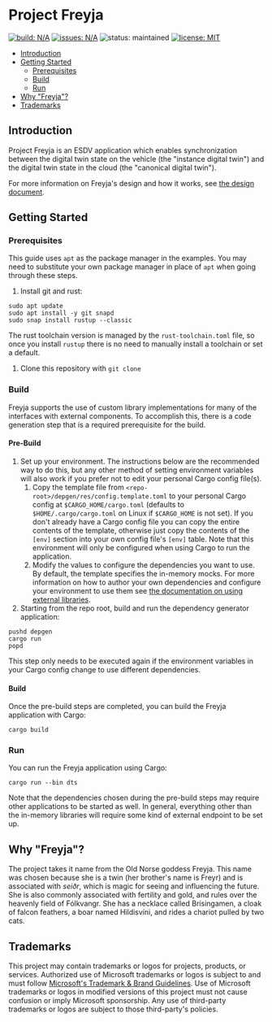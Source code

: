 # Project Freyja

<a href="https://github.com/eclipse-ibeji/freyja/actions/workflows/rust-ci.yml"><img alt="build: N/A" src="https://img.shields.io/github/actions/workflow/status/eclipse-ibeji/freyja/rust-ci.yml"></a>
<a href="https://github.com/eclipse-ibeji/freyja/issues"><img alt="issues: N/A" src="https://img.shields.io/github/issues/eclipse-ibeji/freyja"></a>
<img src="https://img.shields.io/badge/status-maintained-green.svg" alt="status: maintained">
<a href="https://github.com/eclipse-ibeji/freyja/blob/main/LICENSE"><img alt="license: MIT" src="https://img.shields.io/github/license/eclipse-ibeji/freyja"></a>

- [Introduction](#introduction)
- [Getting Started](#getting-started)
  - [Prerequisites](#prerequisites)
  - [Build](#build)
  - [Run](#run)
- [Why "Freyja"?](#why-freyja)
- [Trademarks](#trademarks)

## Introduction

Project Freyja is an ESDV application which enables synchronization between the digital twin state on the vehicle (the "instance digital twin") and the digital twin state in the cloud (the "canonical digital twin").

For more information on Freyja's design and how it works, see [the design document](docs/design/README.md).

## Getting Started

### Prerequisites

This guide uses `apt` as the package manager in the examples. You may need to substitute your own package manager in place of `apt` when going through these steps.

1. Install git and rust:

```shell
sudo apt update
sudo apt install -y git snapd
sudo snap install rustup --classic
```

The rust toolchain version is managed by the `rust-toolchain.toml` file, so once you install `rustup` there is no need to manually install a toolchain or set a default.

1. Clone this repository with `git clone`

### Build

Freyja supports the use of custom library implementations for many of the interfaces with external components. To accomplish this, there is a code generation step that is a required prerequisite for the build.

#### Pre-Build

1. Set up your environment. The instructions below are the recommended way to do this, but any other method of setting environment variables will also work if you prefer not to edit your personal Cargo config file(s).
    1. Copy the template file from `<repo-root>/depgen/res/config.template.toml` to your personal Cargo config at `$CARGO_HOME/cargo.toml` (defaults to `$HOME/.cargo/cargo.toml` on Linux if `$CARGO_HOME` is not set). If you don't already have a Cargo config file you can copy the entire contents of the template, otherwise just copy the contents of the `[env]` section into your own config file's `[env]` table. Note that this environment will only be configured when using Cargo to run the application.
    1. Modify the values to configure the dependencies you want to use. By default, the template specifies the in-memory mocks. For more information on how to author your own dependencies and configure your environment to use them see [the documentation on using external libraries](docs/external-libs.md).
1. Starting from the repo root, build and run the dependency generator application:

```shell
pushd depgen
cargo run
popd
```

This step only needs to be executed again if the environment variables in your Cargo config change to use different dependencies.

#### Build

Once the pre-build steps are completed, you can build the Freyja application with Cargo:

```shell
cargo build
```

### Run

You can run the Freyja application using Cargo:

```shell
cargo run --bin dts
```

Note that the dependencies chosen during the pre-build steps may require other applications to be started as well. In general, everything other than the in-memory libraries will require some kind of external endpoint to be set up.

<!--alex disable he-she her-him brothers-sisters-->
## Why "Freyja"?

The project takes it name from the Old Norse goddess Freyja. This name was chosen because she is a twin (her brother's name is Freyr) and is associated with *seiðr*, which is magic for seeing and influencing the future. She is also commonly associated with fertility and gold, and rules over the heavenly field of Fólkvangr. She has a necklace called Brísingamen, a cloak of falcon feathers, a boar named Hildisvíni, and rides a chariot pulled by two cats.
<!--alex enable he-she her-him brothers-sisters-->

## Trademarks

This project may contain trademarks or logos for projects, products, or services. Authorized use of Microsoft
trademarks or logos is subject to and must follow
[Microsoft's Trademark & Brand Guidelines](https://www.microsoft.com/en-us/legal/intellectualproperty/trademarks/usage/general).
Use of Microsoft trademarks or logos in modified versions of this project must not cause confusion or imply Microsoft sponsorship.
Any use of third-party trademarks or logos are subject to those third-party's policies.
